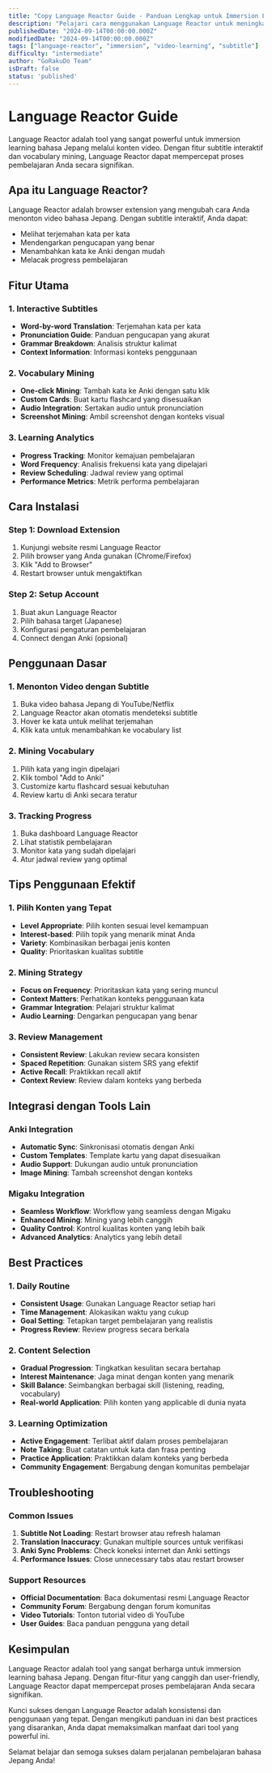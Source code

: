 ```yaml
---
title: "Copy Language Reactor Guide - Panduan Lengkap untuk Immersion Learning"
description: "Pelajari cara menggunakan Language Reactor untuk meningkatkan kemampuan bahasa Jepang melalui konten video dengan subtitle interaktif."
publishedDate: "2024-09-14T00:00:00.000Z"
modifiedDate: "2024-09-14T00:00:00.000Z"
tags: ["language-reactor", "immersion", "video-learning", "subtitle"]
difficulty: "intermediate"
author: "GoRakuDo Team"
isDraft: false
status: 'published'
---
```


# Language Reactor Guide

Language Reactor adalah tool yang sangat powerful untuk immersion learning bahasa Jepang melalui konten video. Dengan fitur subtitle interaktif dan vocabulary mining, Language Reactor dapat mempercepat proses pembelajaran Anda secara signifikan.

## Apa itu Language Reactor?

Language Reactor adalah browser extension yang mengubah cara Anda menonton video bahasa Jepang. Dengan subtitle interaktif, Anda dapat:

- Melihat terjemahan kata per kata
- Mendengarkan pengucapan yang benar
- Menambahkan kata ke Anki dengan mudah
- Melacak progress pembelajaran

## Fitur Utama

### 1. Interactive Subtitles
- **Word-by-word Translation**: Terjemahan kata per kata
- **Pronunciation Guide**: Panduan pengucapan yang akurat
- **Grammar Breakdown**: Analisis struktur kalimat
- **Context Information**: Informasi konteks penggunaan

### 2. Vocabulary Mining
- **One-click Mining**: Tambah kata ke Anki dengan satu klik
- **Custom Cards**: Buat kartu flashcard yang disesuaikan
- **Audio Integration**: Sertakan audio untuk pronunciation
- **Screenshot Mining**: Ambil screenshot dengan konteks visual

### 3. Learning Analytics
- **Progress Tracking**: Monitor kemajuan pembelajaran
- **Word Frequency**: Analisis frekuensi kata yang dipelajari
- **Review Scheduling**: Jadwal review yang optimal
- **Performance Metrics**: Metrik performa pembelajaran

## Cara Instalasi

### Step 1: Download Extension
1. Kunjungi website resmi Language Reactor
2. Pilih browser yang Anda gunakan (Chrome/Firefox)
3. Klik "Add to Browser"
4. Restart browser untuk mengaktifkan

### Step 2: Setup Account
1. Buat akun Language Reactor
2. Pilih bahasa target (Japanese)
3. Konfigurasi pengaturan pembelajaran
4. Connect dengan Anki (opsional)

## Penggunaan Dasar

### 1. Menonton Video dengan Subtitle
1. Buka video bahasa Jepang di YouTube/Netflix
2. Language Reactor akan otomatis mendeteksi subtitle
3. Hover ke kata untuk melihat terjemahan
4. Klik kata untuk menambahkan ke vocabulary list

### 2. Mining Vocabulary
1. Pilih kata yang ingin dipelajari
2. Klik tombol "Add to Anki"
3. Customize kartu flashcard sesuai kebutuhan
4. Review kartu di Anki secara teratur

### 3. Tracking Progress
1. Buka dashboard Language Reactor
2. Lihat statistik pembelajaran
3. Monitor kata yang sudah dipelajari
4. Atur jadwal review yang optimal

## Tips Penggunaan Efektif

### 1. Pilih Konten yang Tepat
- **Level Appropriate**: Pilih konten sesuai level kemampuan
- **Interest-based**: Pilih topik yang menarik minat Anda
- **Variety**: Kombinasikan berbagai jenis konten
- **Quality**: Prioritaskan kualitas subtitle

### 2. Mining Strategy
- **Focus on Frequency**: Prioritaskan kata yang sering muncul
- **Context Matters**: Perhatikan konteks penggunaan kata
- **Grammar Integration**: Pelajari struktur kalimat
- **Audio Learning**: Dengarkan pengucapan yang benar

### 3. Review Management
- **Consistent Review**: Lakukan review secara konsisten
- **Spaced Repetition**: Gunakan sistem SRS yang efektif
- **Active Recall**: Praktikkan recall aktif
- **Context Review**: Review dalam konteks yang berbeda

## Integrasi dengan Tools Lain

### Anki Integration
- **Automatic Sync**: Sinkronisasi otomatis dengan Anki
- **Custom Templates**: Template kartu yang dapat disesuaikan
- **Audio Support**: Dukungan audio untuk pronunciation
- **Image Mining**: Tambah screenshot dengan konteks

### Migaku Integration
- **Seamless Workflow**: Workflow yang seamless dengan Migaku
- **Enhanced Mining**: Mining yang lebih canggih
- **Quality Control**: Kontrol kualitas konten yang lebih baik
- **Advanced Analytics**: Analytics yang lebih detail

## Best Practices

### 1. Daily Routine
- **Consistent Usage**: Gunakan Language Reactor setiap hari
- **Time Management**: Alokasikan waktu yang cukup
- **Goal Setting**: Tetapkan target pembelajaran yang realistis
- **Progress Review**: Review progress secara berkala

### 2. Content Selection
- **Gradual Progression**: Tingkatkan kesulitan secara bertahap
- **Interest Maintenance**: Jaga minat dengan konten yang menarik
- **Skill Balance**: Seimbangkan berbagai skill (listening, reading, vocabulary)
- **Real-world Application**: Pilih konten yang applicable di dunia nyata

### 3. Learning Optimization
- **Active Engagement**: Terlibat aktif dalam proses pembelajaran
- **Note Taking**: Buat catatan untuk kata dan frasa penting
- **Practice Application**: Praktikkan dalam konteks yang berbeda
- **Community Engagement**: Bergabung dengan komunitas pembelajar

## Troubleshooting

### Common Issues
1. **Subtitle Not Loading**: Restart browser atau refresh halaman
2. **Translation Inaccuracy**: Gunakan multiple sources untuk verifikasi
3. **Anki Sync Problems**: Check koneksi internet dan Anki settings
4. **Performance Issues**: Close unnecessary tabs atau restart browser

### Support Resources
- **Official Documentation**: Baca dokumentasi resmi Language Reactor
- **Community Forum**: Bergabung dengan forum komunitas
- **Video Tutorials**: Tonton tutorial video di YouTube
- **User Guides**: Baca panduan pengguna yang detail

## Kesimpulan

Language Reactor adalah tool yang sangat berharga untuk immersion learning bahasa Jepang. Dengan fitur-fitur yang canggih dan user-friendly, Language Reactor dapat mempercepat proses pembelajaran Anda secara signifikan.

Kunci sukses dengan Language Reactor adalah konsistensi dan penggunaan yang tepat. Dengan mengikuti panduan ini dan best practices yang disarankan, Anda dapat memaksimalkan manfaat dari tool yang powerful ini.

Selamat belajar dan semoga sukses dalam perjalanan pembelajaran bahasa Jepang Anda!
